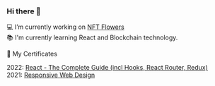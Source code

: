 ### Hi there 👋

💻 I’m currently working on [NFT Flowers](https://github.com/maridoroshuk/nft-flowers)\
📚 I'm currently learning React and Blockchain technology.

🌱 My Certificates

2022: [React - The Complete Guide (incl Hooks, React Router, Redux)](https://www.udemy.com/certificate/UC-a084e922-5be8-4062-8987-a9d19a01c340/?utm_source=sendgrid.com&utm_medium=email&utm_campaign=email)\
2021:  [Responsive Web Design](https://www.freecodecamp.org/certification/maridoroshuk/responsive-web-design)

